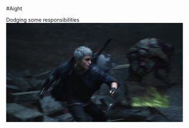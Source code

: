 #Aight

Dodging some responsibilities
![](https://github.com/Zkavolo/Zkavolo/blob/main/nero_dodge.gif)
